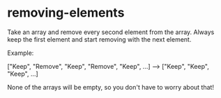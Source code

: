 # removing-elements
Take an array and remove every second element from the array. Always keep the first element and start removing with the next element.

Example:

["Keep", "Remove", "Keep", "Remove", "Keep", ...] --> ["Keep", "Keep", "Keep", ...]

None of the arrays will be empty, so you don't have to worry about that!